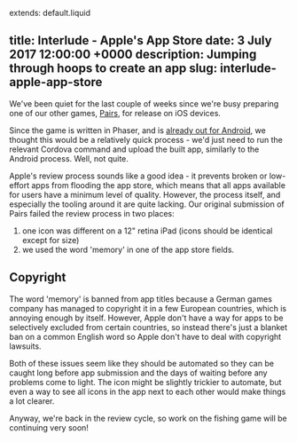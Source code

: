 extends: default.liquid

title: Interlude - Apple's App Store
date: 3 July 2017 12:00:00 +0000
description: Jumping through hoops to create an app
slug: interlude-apple-app-store
---

We've been quiet for the last couple of weeks since we're busy preparing one of our other games, [Pairs](https://www.jamestease.co.uk/games/pairs/), for release on iOS devices.

Since the game is written in Phaser, and is [already out for Android](https://play.google.com/store/apps/details?id=uk.dontexpectanythingsensible.pairspro), we thought this would be a relatively quick process - we'd just need to run the relevant Cordova command and upload the built app, similarly to the Android process. Well, not quite.

Apple's review process sounds like a good idea - it prevents broken or low-effort apps from flooding the app store, which means that all apps available for users have a minimum level of quality. However, the process itself, and especially the tooling around it are quite lacking. Our original submission of Pairs failed the review process in two places:

1. one icon was different on a 12" retina iPad (icons should be identical except for size)
2. we used the word 'memory' in one of the app store fields.

## Copyright

The word 'memory' is banned from app titles because a German games company has managed to copyright it in a few European countries, which is annoying enough by itself. However, Apple don't have a way for apps to be selectively excluded from certain countries, so instead there's just a blanket ban on a common English word so Apple don't have to deal with copyright lawsuits.

Both of these issues seem like they should be automated so they can be caught long before app submission and the days of waiting before any problems come to light. The icon might be slightly trickier to automate, but even a way to see all icons in the app next to each other would make things a lot clearer.

Anyway, we're back in the review cycle, so work on the fishing game will be continuing very soon!
